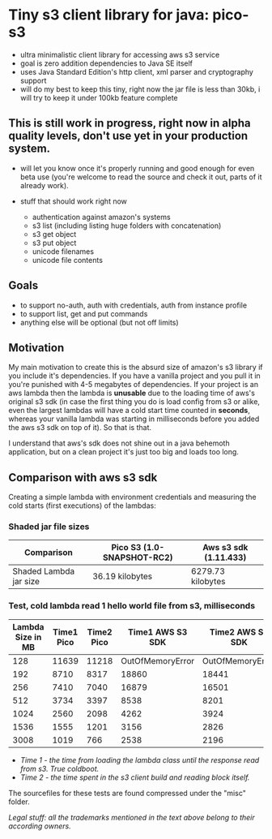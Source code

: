 # Tiny s3 client library for java: pico-s3
* ultra minimalistic client library for accessing aws s3 service
* goal is zero addition dependencies to Java SE itself
* uses Java Standard Edition's http client, xml parser and cryptography support
* will do my best to keep this tiny, right now the jar file is less than 30kb, i will try to keep it under 100kb feature complete

## This is still work in progress, right now in alpha quality levels, don't use yet in your production system.
* will let you know once it's properly running and good enough for even beta use (you're welcome to read the source
and check it out, parts of it already work).

* stuff that should work right now
  * authentication against amazon's systems
  * s3 list (including listing huge folders with concatenation)
  * s3 get object
  * s3 put object
  * unicode filenames
  * unicode file contents

## Goals
* to support no-auth, auth with credentials, auth from instance profile
* to support list, get and put commands
* anything else will be optional (but not off limits)



## Motivation
My main motivation to create this is the absurd size of amazon's s3 library if you include it's dependencies. If you 
have a vanilla project and you pull it in you're punished with 4-5 megabytes of dependencies. If your project is an aws 
lambda then the lambda is **unusable** due to the loading time of aws's original s3 sdk (in case the first thing you 
do is load config from s3 or alike, even the largest lambdas will have a cold start time counted in **seconds**, 
whereas your vanilla lambda was starting in milliseconds before you added the aws s3 sdk on top of it). So that is that. 

I understand that aws's sdk does not shine out in a java behemoth application, but on a clean project it's just too big 
and loads too long.

## Comparison with aws s3 sdk
Creating a simple lambda with environment credentials and measuring the cold starts (first executions) of the lambdas:

### Shaded jar file sizes ###

| Comparison           | Pico S3 (1.0-SNAPSHOT-RC2) | Aws s3 sdk (1.11.433)    |
| ---------------------|----------------------------|--------------------------|
|Shaded Lambda jar size|             36.19 kilobytes|         6279.73 kilobytes|
				
### Test, cold lambda read 1 hello world file from s3, milliseconds	###

|Lambda Size in MB |Time1 Pico|Time2 Pico|Time1 AWS S3 SDK|Time2 AWS S3 SDK|
|------------------|--------|--------|--------|--------|
|128|11639|11218|OutOfMemoryError|OutOfMemoryError|
|192|8710|8317|18860|18441|
|256|7410|7040|16879|16501|
|512|3734|3397|8538|8201|
|1024|2560|2098|4262|3924|
|1536|1555|1201|3156|2826|
|3008|1019|766|2538|2196|

* *Time 1 - the time from loading the lambda class until the response read from s3. True coldboot.*
* *Time 2 - the time spent in the s3 client build and reading block itself.*

The sourcefiles for these tests are found compressed under the "misc" folder.

_Legal stuff: all the trademarks mentioned in the text above belong to their according owners._
